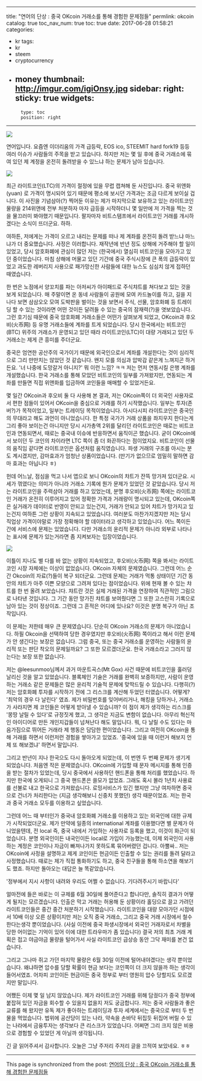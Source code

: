 
---
title: "연어의 단상 : 중국 OKcoin 거래소를 통해 경험한 문제점들"
permlink: okcoin
catalog: true
toc_nav_num: true
toc: true
date: 2017-06-28 01:58:21
categories:
- kr
tags:
- kr
- steem
- cryptocurrency
- money
thumbnail: http://imgur.com/igiOnsy.jpg
sidebar:
    right:
        sticky: true
widgets:
    -
        type: toc
        position: right
---


![](http://imgur.com/igiOnsy.jpg)

연어입니다. 요즘엔 이더리움의 가격 급등락, EOS ico, STEEMIT hard fork19 등등 여러 이슈가 사람들의 주목을 받고 있습니다. 하지만 저는 몇 일 후에 중국 거래소에 묶여 있던 제 계정을 온전히 돌려받을 수 있느냐 하는 문제가 남아 있습니다.

![](http://i.imgur.com/WGlLN1U.jpg)

최근 라이트코인(LTC)의 가격이 절정에 있을 무렵 캡쳐해 둔 사진입니다. 중국 위앤화(yuan) 로 가격이 명시되어 있기 때문에 평소에 보시던 가격과는 조금 다르게 보이실 겁니다. 이 사진을 기념삼아(?) 찍어둔 이유는 제가 마지막으로 보유하고 있는 라이트코인 물량을 214위앤에 전부 처분하자 마자 급등을 시작하더니 몇 일만에 저 가격을 찍는 것을 물끄러미 봐야했기 때문입니다. 팔자마자 비트스탬프에서 라이트코인 거래를 개시하겠다는 소식이 뜨더군요. 하하. 

여하튼, 저에게는 가격이 오르고 내리는 문제를 떠나 제 계좌를 온전히 돌려 받느냐 마느냐가 더 중요했습니다. 사정은 이러합니다. 재작년에 반년 정도 상해에 거주해야 할 일이 있었고, 당시 암호화폐에 관심이 많던 저는 (한국에서) 열심히 비트코인을 모아가고 있던 중이었습니다. 마침 상해에 머물고 있던 기간에 중국 주식시장에 큰 폭의 급등락이 있었고 과도한 레버리지 사용으로 패가망신한 사람들에 대한 뉴스도 심심치 않게 접하던 때였습니다.

한 번은 노점에서 양꼬치를 파는 아저씨가 아이패드로 주식챠트를 쳐다보고 있는 것을 보게 되었습니다. 매 주말이면 온 동네 사람들이 공원에 모여 카드놀이를 하고, 길을 지나다 보면 삼삼오오 모여 도박판을 벌이는 것을 보면서 주식, 선물, 암호화폐 등 트레이딩 할 수 있는 것이라면 어떤 것이든 달려들 수 있는 중국의 잠재력(?)을 엿보았습니다. 그런 호기심 때문에 중국 암호화폐 거래소들은 어떤가 살펴보게 되었고, OKcoin과 후오비(火币网) 등 유명 거래소들에 계좌를 트게 되었습니다. 당시 한국에서는 비트코인(BTC) 위주의 거래소가 운영되고 있던 때라 라이트코인(LTC)이 대량 거래되고 있던 두 거래소는 제게 큰 흥미를 주더군요.

중국은 엄연한 공산주의 국가이기 때문에  외국인으로서 계좌를 개설한다는 것이 심리적으로 그리 만만치는 않았던 것 같습니다.  왠지 모를 의심과 압박감 같은게 느껴지곤 하거든요. '너 나중에 도망갈거 아니지?' 뭐 이런 느낌? ㅋㅋ 저는 먼저 연동시킬 은행 계좌를 개설했습니다. 한국 거래소를 통해 모았던 비트코인의 일부를 가져왔지만, 연동되는 계좌를 만들면 직접 위앤화를 입금하여 코인들을 매매할 수 있었거든요. 

몇 일간 OKcoin과 후오비 둘 다 사용해 본 결과, 저는 OKcoin쪽이 더 외국인 사용자로서 편한 점들이 있어서 OKcoin을 중심으로 거래를 하기 시작했습니다. 일부는 투자(존버?)가 목적이었고, 일부는 트레이딩 목적이었습니다. 아시다시피 라이트코인은 중국인의 무대라고 해도 과언이 아니었습니다. 한 특정 국가가 거래 상품을 좌지우지 한다는게 그리 좋아 보이는건 아니지만 당시 시가총액 2위를 달리던 라이트코인은 때로는 비트코인과 연동되면서, 때로는 중국내 이슈에 반응하면서 움직이곤 했습니다. 굳이 OKcoin에서 보이던 두 코인의 차이라면 LTC 쪽이 좀 더 화끈하다는 점이었지요. 비트코인이 선물의 움직임 같다면 라이트코인은 옵션처럼 움직였습니다. 파생 거래의 구조를 아시는 분도 계시겠지만, 감마효과가 엄청난 상품이었습니다.  (만기가 없으므로 엄밀히 말하면 감마 효과는 아닙니다 ㅎ)

헌데 어느날, 점심을 먹고 나서 앱으로 보니 OKcoin의 챠트가 잔뜩 망가져 있더군요. 시세가 꺾였다는 의미가 아니라 거래소 기록에 뭔가 문제가 있었던 것 같았습니다. 당시 저는 라이트코인을 주력삼아 거래를 하고 있었는데, 분명 후오비(火币网) 쪽에는 라이트코인 거래가 온전히 이루어지고 있어 정확한 가격과 거래량이 명시되고 있는데, OKcoin쪽은 실거래가 데이터로 반영이 안되고 있는건지, 거래가 안되고 있어 챠트가 망가지고 있는건지 여하튼 그런 상황이 지속되고 있었습니다. 여러분도 마찬가지겠지만 저는 당시 직업상 가격이야말로 가장 정확해야 할 데이터라고 생각하고 있었습니다. 어느 쪽이든 간에 서비스에 문제는 있었습니다. 다만 거래소의 윤리적 문제가 아니라 외부로 나타나는 표시에 문제가 있는거라면 좀 지켜보자는 입장이었습니다.

![](http://i.imgur.com/ZMNPYjo.jpg)

이틀이 지나도 별 다를 바 없는 상황이 지속되었고,  후오비(火币网) 쪽을 봐서는 라이트코인 시장 자체에는 이상이 없었습니다. OKcoin 자체의 문제였습니다. 그런데 어느 순간 Okcoin의 자료(?)들이 복구 되더군요. 그런데 문제는 거래가 먹통 상태이던 기간 동안의 챠트가 아주 이쁜 모양으로 그려져 있다는 점이었습니다. 위에 현재 볼 수 있는 챠트를 한 번 올려 보았습니다. 챠트란 것은 실제 거래된 가격을 연장하여 직관적인 그림으로 나타낸 것입니다. 그 기간 동안 망가진 챠트를 보여줬다면 그 또한 고스란히 기록으로 남아 있는 것이 정상이죠. 그런데 그 흔적은 어디에 있나요? 이것은 분명 복구가 아닌 조작입니다.

이 문제는 저한테 매우 큰 문제였습니다. 단순히 OKcoin 거래소의 문제가 아니었습니다. 하필 Okcoin을 선택하여 당한 경우였지만 후오비(火币网)  쪽이라고 해서 이런 문제가 안 생긴다는 보장은 없습니다. 그럼 중국, 또는 중국 거래소를 운영하는 사람들의 윤리적 또는 판단 착오의 문제일까요? 그 또한 모르겠더군요. 한국 거래소라고 그러지 않는다는 보장 또한 없습니다.

저는 @leesunmoo님께서 과거 마운트곡스(Mt Gox) 사건 때문에 비트코인을 훌러덩 날리신 것을 알고 있었습니다. 블록체인 기술은 거래를 완벽히 보증하지만, 사람이 운영하는 거래소 같은 문제들은 많은 윤리적 기술적 문제에 맞딱드릴 수 있습니다. 다행히(?) 저는 암호화폐 투자를 시작하기 전에 그 리스크를 계산해 두었던 터였습니다. 어떻게? '최악의 경우 다 날린다' 였죠.  제가 비밀번호를 잊어버리거나, 해킹을 당하거나, 거래소가 사라지면 제 코인들은 어떻게 받아낼 수 있습니까? 이 점이 제가 생각하는 리스크를 '몽땅 날릴 수 있다'로 규정짓게 했고, 그 생각은 지금도 변함이 없습니다. 아무리 혁신적인 아이디어로 만든 개인지갑들이 넘쳐난다 해도 말입니다. 뭐, 다 날릴 수도 있다는 마음가짐으로 뛰어든 거래라 제 행동은 담담한 편이었습니다. 그리고 여전히 OKcoin을 통해 거래를 하면서 이런저런 경험을 쌓아가고 있었죠. '중국에 있을 때 이런거 해보지 언제 또 해보겠냐' 하면서 말입니다. 

그리고 반년이 지나 한국으도 다시 돌아오게 되었는데, 이 번엔 두 번째 문제가 생기게 되었습니다. 처음엔 작은 문제였습니다. OKcoin에 가입할 때 문자 메시지를 통해 인증을 받는 절차가 있었는데, 당시 중국에서 사용하던 핸드폰을 통해 처리를 했었습니다. 하지만 한국에 오게되니 그 중국 핸드폰은 쓸모가 없었죠. 그래도 혹시 몰라 1년치 사용료를 선불로 내고 한국으로 가져왔습니다. 로밍서비스가 있긴 했지만 그냥 여차하면 중국으로 건너가 처리한다는 (지금 생각해보니 신중치 못했던) 생각 때문이었죠. 저는 한국과 중국 거래소 모두를 이용하고 싶었습니다.

그런데 어느 때 부터인가 중국내 암호화폐 거래소를 이용하고 있는 외국인에 대한 규제가 시작되었더군요. 제가 만약에 일종의 international 계좌를 이용했다면 별 문제가 아니었을텐데, 전 local 즉, 중국 내에서 가입하는 사용자로 등록을 했고, 이것이 화근이 되었습니다. 분명 외국인이든 내국인이든 local로 가입이 가능했는데, 이제 외국인이 사용하는 계정은 코인이나 자금이 빠져나가지 못하도록 묶어버렸던 겁니다. 아뿔싸.. 저는 OKcoin에 사정을 설명하고 제게 코인이든 현금이든 인출할 수 있는 권리를 돌려 달라고 사정했습니다. 때로는 제가 직접 통화하기도 하고, 중국 친구들을 통해 하소연을 해보기도 했죠. 하지만 돌아오는 대답은 늘 똑같았습니다. 

'정부에서 지시 사항이 내려와 우리도 어쩔 수 없습니다. 기다려주시기 바랍니다'

얼마전에 들은 바로는 이 규제를 6월 30일에 풀어준다고 합니다만, 솔직히 결과가 어떻게 될지는 모르겠습니다. 인출은 막고 거래는 허용해 둔 상황이라 홀딩으로 끌고 가려던 라이트코인들은 중간 중간 처분하기 시작했습니다. 라이트코인을 대량 모아가던 시점에서 10배 이상 오른 상황이지만 저는 오직 중국 거래소, 그리고 중국 거래 시장에서 철수한다는생각 뿐이었습니다. (사실 이전에 중국 파생시장에서 외국인 거래자로서 차별을 당한 어이없는 기억이 있어 이에 대한 트라우마가 좀 있습니다) 결국 저의 최초 거래 계획은 접고 야금야금 물량을 털어가서 사실 라이트코인 급상승 동안 그닥 재미를 본건 없습니다. 

그리고 그나마 쥐고 가던 마지막 물량은 6월 30일 이전에 털어내야겠다는 생각 뿐이었습니다. 왜냐하면 압수를 당할 확률이 현금 보다는 코인쪽이 더 크지 않을까 하는 생각이 들어서였죠. 어차피 코인이든 현금이든 중국 정부로 부터 영원히 압수 당할지도 모르겠지만 말입니다.

어쨌든 이제 몇 일 남지 않았습니다. 제가 라이트코인 거래를 위해 담궜다가 중국 정부에 붙잡혀 있던 자금을 회수할 수 있을지 없을지 저도 궁금합니다. 저는 중국 사람들과 좋은 교류를 해 왔지만 유독 제가 좋아하는 트레이딩과 투자 세계에서는 중국으로 부터 두 번 물을 먹었습니다. 법위에 공산당이 있는 나라, 약속을 손바닥 뒤집듯 뒤집어 버릴 수 있는 나라에서 금융투자는 생각보다 큰 리스크가 있었습니다. 어쩌면 그리 크지 않은 비용으로 경험할 수 있었던 게 아닐까 생각됩니다. 

긴 글 읽어주셔서 감사합니다. 
오늘은 그냥 주저리 주저리 글을 끄적여 보았네요. ㅎㅎ

- - -

This page is synchronized from the post: [연어의 단상 : 중국 OKcoin 거래소를 통해 경험한 문제점들](https://steemit.com/@jack8831/okcoin)
